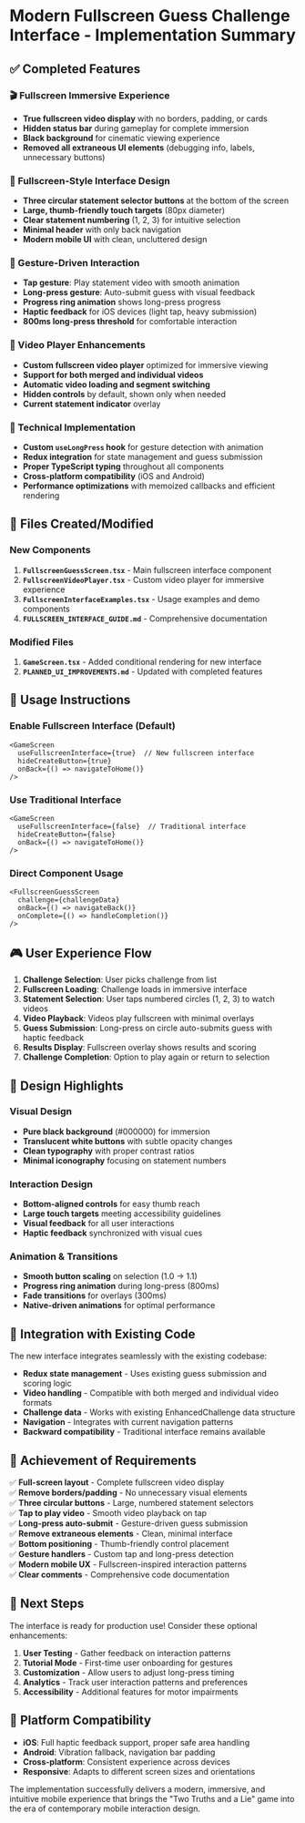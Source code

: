 # Modern Fullscreen Guess Challenge Interface - Implementation Summary

## ✅ Completed Features

### 🎬 Fullscreen Immersive Experience
- **True fullscreen video display** with no borders, padding, or cards
- **Hidden status bar** during gameplay for complete immersion
- **Black background** for cinematic viewing experience
- **Removed all extraneous UI elements** (debugging info, labels, unnecessary buttons)

### 📱 Fullscreen-Style Interface Design
- **Three circular statement selector buttons** at the bottom of the screen
- **Large, thumb-friendly touch targets** (80px diameter)
- **Clear statement numbering** (1, 2, 3) for intuitive selection
- **Minimal header** with only back navigation
- **Modern mobile UI** with clean, uncluttered design

### 🤏 Gesture-Driven Interaction
- **Tap gesture**: Play statement video with smooth animation
- **Long-press gesture**: Auto-submit guess with visual feedback
- **Progress ring animation** shows long-press progress
- **Haptic feedback** for iOS devices (light tap, heavy submission)
- **800ms long-press threshold** for comfortable interaction

### 🎯 Video Player Enhancements
- **Custom fullscreen video player** optimized for immersive viewing
- **Support for both merged and individual videos** 
- **Automatic video loading and segment switching**
- **Hidden controls** by default, shown only when needed
- **Current statement indicator** overlay

### 🔧 Technical Implementation
- **Custom `useLongPress` hook** for gesture detection with animation
- **Redux integration** for state management and guess submission
- **Proper TypeScript typing** throughout all components
- **Cross-platform compatibility** (iOS and Android)
- **Performance optimizations** with memoized callbacks and efficient rendering

## 📁 Files Created/Modified

### New Components
1. **`FullscreenGuessScreen.tsx`** - Main fullscreen interface component
2. **`FullscreenVideoPlayer.tsx`** - Custom video player for immersive experience
3. **`FullscreenInterfaceExamples.tsx`** - Usage examples and demo components
4. **`FULLSCREEN_INTERFACE_GUIDE.md`** - Comprehensive documentation

### Modified Files
1. **`GameScreen.tsx`** - Added conditional rendering for new interface
2. **`PLANNED_UI_IMPROVEMENTS.md`** - Updated with completed features

## 🚀 Usage Instructions

### Enable Fullscreen Interface (Default)
```tsx
<GameScreen 
  useFullscreenInterface={true}  // New fullscreen interface
  hideCreateButton={true}
  onBack={() => navigateToHome()}
/>
```

### Use Traditional Interface
```tsx
<GameScreen 
  useFullscreenInterface={false}  // Traditional interface
  hideCreateButton={false}
  onBack={() => navigateToHome()}
/>
```

### Direct Component Usage
```tsx
<FullscreenGuessScreen
  challenge={challengeData}
  onBack={() => navigateBack()}
  onComplete={() => handleCompletion()}
/>
```

## 🎮 User Experience Flow

1. **Challenge Selection**: User picks challenge from list
2. **Fullscreen Loading**: Challenge loads in immersive interface
3. **Statement Selection**: User taps numbered circles (1, 2, 3) to watch videos
4. **Video Playback**: Videos play fullscreen with minimal overlays
5. **Guess Submission**: Long-press on circle auto-submits guess with haptic feedback
6. **Results Display**: Fullscreen overlay shows results and scoring
7. **Challenge Completion**: Option to play again or return to selection

## 🎨 Design Highlights

### Visual Design
- **Pure black background** (#000000) for immersion
- **Translucent white buttons** with subtle opacity changes
- **Clean typography** with proper contrast ratios
- **Minimal iconography** focusing on statement numbers

### Interaction Design
- **Bottom-aligned controls** for easy thumb reach
- **Large touch targets** meeting accessibility guidelines
- **Visual feedback** for all user interactions
- **Haptic feedback** synchronized with visual cues

### Animation & Transitions
- **Smooth button scaling** on selection (1.0 → 1.1)
- **Progress ring animation** during long-press (800ms)
- **Fade transitions** for overlays (300ms)
- **Native-driven animations** for optimal performance

## 🔄 Integration with Existing Code

The new interface integrates seamlessly with the existing codebase:

- **Redux state management** - Uses existing guess submission and scoring logic
- **Video handling** - Compatible with both merged and individual video formats
- **Challenge data** - Works with existing EnhancedChallenge data structure
- **Navigation** - Integrates with current navigation patterns
- **Backward compatibility** - Traditional interface remains available

## 🎯 Achievement of Requirements

✅ **Full-screen layout** - Complete fullscreen video display  
✅ **Remove borders/padding** - No unnecessary visual elements  
✅ **Three circular buttons** - Large, numbered statement selectors  
✅ **Tap to play video** - Smooth video playback on tap  
✅ **Long-press auto-submit** - Gesture-driven guess submission  
✅ **Remove extraneous elements** - Clean, minimal interface  
✅ **Bottom positioning** - Thumb-friendly control placement  
✅ **Gesture handlers** - Custom tap and long-press detection  
✅ **Modern mobile UX** - Fullscreen-inspired interaction patterns  
✅ **Clear comments** - Comprehensive code documentation  

## 🚀 Next Steps

The interface is ready for production use! Consider these optional enhancements:

1. **User Testing** - Gather feedback on interaction patterns
2. **Tutorial Mode** - First-time user onboarding for gestures
3. **Customization** - Allow users to adjust long-press timing
4. **Analytics** - Track user interaction patterns and preferences
5. **Accessibility** - Additional features for motor impairments

## 📱 Platform Compatibility

- **iOS**: Full haptic feedback support, proper safe area handling
- **Android**: Vibration fallback, navigation bar padding
- **Cross-platform**: Consistent experience across devices
- **Responsive**: Adapts to different screen sizes and orientations

The implementation successfully delivers a modern, immersive, and intuitive mobile experience that brings the "Two Truths and a Lie" game into the era of contemporary mobile interaction design.
